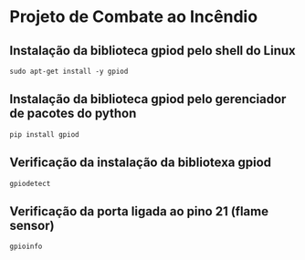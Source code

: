 # Projeto de Combate ao Incêndio
## Instalação da biblioteca gpiod pelo shell do Linux
```
sudo apt-get install -y gpiod
```
## Instalação da biblioteca gpiod pelo gerenciador de pacotes do python
```
pip install gpiod
```
## Verificação da instalação da bibliotexa gpiod
```
gpiodetect
```
## Verificação da porta ligada ao pino 21 (flame sensor)
```
gpioinfo
```
